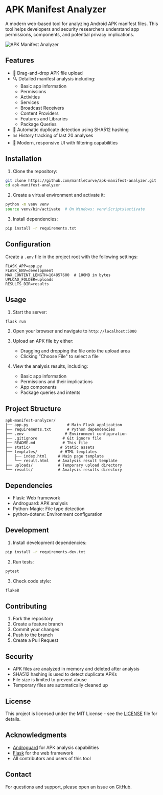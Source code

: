 # APK Manifest Analyzer

A modern web-based tool for analyzing Android APK manifest files. This tool helps developers and security researchers understand app permissions, components, and potential privacy implications.

![APK Manifest Analyzer](screenshots/demo.png)

## Features

- 📱 Drag-and-drop APK file upload
- 🔍 Detailed manifest analysis including:
  - Basic app information
  - Permissions
  - Activities
  - Services
  - Broadcast Receivers
  - Content Providers
  - Features and Libraries
  - Package Queries
- 🔄 Automatic duplicate detection using SHA512 hashing
- 📊 History tracking of last 20 analyses
- 🎨 Modern, responsive UI with filtering capabilities

## Installation

1. Clone the repository:
```bash
git clone https://github.com/mantleCurve/apk-manifest-analyzer.git
cd apk-manifest-analyzer
```

2. Create a virtual environment and activate it:
```bash
python -m venv venv
source venv/bin/activate  # On Windows: venv\Scripts\activate
```

3. Install dependencies:
```bash
pip install -r requirements.txt
```

## Configuration

Create a `.env` file in the project root with the following settings:
```env
FLASK_APP=app.py
FLASK_ENV=development
MAX_CONTENT_LENGTH=104857600  # 100MB in bytes
UPLOAD_FOLDER=uploads
RESULTS_DIR=results
```

## Usage

1. Start the server:
```bash
flask run
```

2. Open your browser and navigate to `http://localhost:5000`

3. Upload an APK file by either:
   - Dragging and dropping the file onto the upload area
   - Clicking "Choose File" to select a file

4. View the analysis results, including:
   - Basic app information
   - Permissions and their implications
   - App components
   - Package queries and intents

## Project Structure

```
apk-manifest-analyzer/
├── app.py                 # Main Flask application
├── requirements.txt       # Python dependencies
├── .env                  # Environment configuration
├── .gitignore           # Git ignore file
├── README.md            # This file
├── static/             # Static assets
├── templates/          # HTML templates
│   ├── index.html     # Main page template
│   └── result.html    # Analysis result template
├── uploads/           # Temporary upload directory
└── results/           # Analysis results directory
```

## Dependencies

- Flask: Web framework
- Androguard: APK analysis
- Python-Magic: File type detection
- python-dotenv: Environment configuration

## Development

1. Install development dependencies:
```bash
pip install -r requirements-dev.txt
```

2. Run tests:
```bash
pytest
```

3. Check code style:
```bash
flake8
```

## Contributing

1. Fork the repository
2. Create a feature branch
3. Commit your changes
4. Push to the branch
5. Create a Pull Request

## Security

- APK files are analyzed in memory and deleted after analysis
- SHA512 hashing is used to detect duplicate APKs
- File size is limited to prevent abuse
- Temporary files are automatically cleaned up

## License

This project is licensed under the MIT License - see the [LICENSE](LICENSE) file for details.

## Acknowledgments

- [Androguard](https://github.com/androguard/androguard) for APK analysis capabilities
- [Flask](https://flask.palletsprojects.com/) for the web framework
- All contributors and users of this tool

## Contact

For questions and support, please open an issue on GitHub.